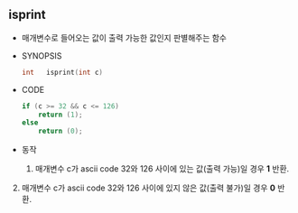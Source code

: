 ## isprint

- 매개변수로 들어오는 값이 출력 가능한 값인지 판별해주는 함수

- SYNOPSIS

  ```c
  int	isprint(int c)
  ```

- CODE

  ```c
  if (c >= 32 && c <= 126)
      return (1);
  else
      return (0);
  ```
  
- 동작
  1. 매개변수 c가 ascii code 32와 126 사이에 있는 값(출력 가능)일 경우 __1__ 반환.
2. 매개변수 c가 ascii code 32와 126 사이에 있지 않은 값(출력 불가)일 경우 __0__ 반환.